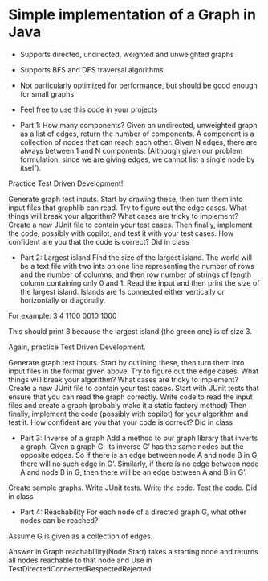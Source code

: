 # Simple implementation of a Graph in Java

* Supports directed, undirected, weighted and unweighted graphs
* Supports BFS and DFS traversal algorithms
* Not particularly optimized for performance, but should be good enough for small graphs
* Feel free to use this code in your projects

* Part 1: How many components?
Given an undirected, unweighted graph as a list of edges, return the number of components. A component is a collection of nodes that can reach each other. Given N edges, there are always between 1 and N components. (Although given our problem formulation, since we are giving edges, we cannot list a single node by itself).

Practice Test Driven Development!

Generate graph test inputs. Start by drawing these, then turn them into input files that graphlib can read.
Try to figure out the edge cases. What things will break your algorithm? What cases are tricky to implement?
Create a new JUnit file to contain your test cases.
Then finally, implement the code, possibly with copilot, and test it with your test cases.
How confident are you that the code is correct?
Did in class 
* Part 2: Largest island
Find the size of the largest island. The world will be a text file with two ints on one line representing the number of rows and the number of columns, and then row number of strings of length column containing only 0 and 1. Read the input and then print the size of the largest island. Islands are 1s connected either vertically or horizontally or diagonally.

For example:
3 4
1100
0010
1000

This should print 3 because the largest island (the green one) is of size 3.

Again, practice Test Driven Development.

Generate graph test inputs. Start by outlining these, then turn them into input files in the format given above.
Try to figure out the edge cases. What things will break your algorithm? What cases are tricky to implement?
Create a new JUnit file to contain your test cases.
Start with JUnit tests that ensure that you can read the graph correctly.
Write code to read the input files and create a graph (probably make it a static factory method)
Then finally, implement the code (possibly with copilot) for your algorithm and test it.
How confident are you that your code is correct?
Did in class 

* Part 3: Inverse of a graph
Add a method to our graph library that inverts a graph. Given a graph G, its inverse G’ has the same nodes but the opposite edges. So if there is an edge between node A and node B in G, there will no such edge in G’. Similarly, if there is no edge between node A and node B in G, then there will be an edge between A and B in G’.

Create sample graphs.
Write JUnit tests.
Write the code.
Test the code.
Did in class 

* Part 4: Reachability
For each node of a directed graph G, what other nodes can be reached?

Assume G is given as a collection of edges.

Answer in Graph reachablility(Node Start) takes a starting node and returns all nodes reachable to that node and Use in TestDirectedConnectedRespectedRejected
